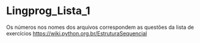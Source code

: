 # Lingprog_Lista_1
Os números nos nomes dos arquivos correspondem as questões da lista de exercícios
https://wiki.python.org.br/EstruturaSequencial
